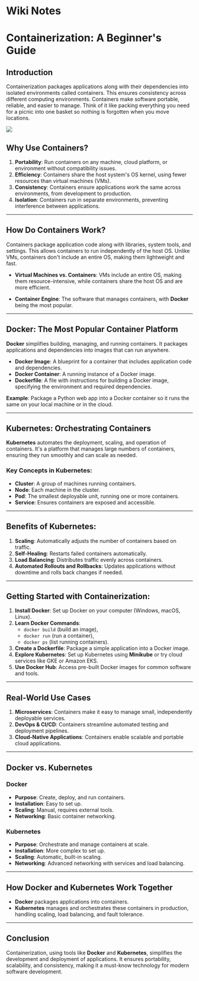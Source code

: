 # Wiki Notes

# Containerization: A Beginner's Guide

## Introduction
Containerization packages applications along with their dependencies into isolated environments called containers. This ensures consistency across different computing environments. Containers make software portable, reliable, and easier to manage. Think of it like packing everything you need for a picnic into one basket so nothing is forgotten when you move locations.

![](https://www.google.com/url?sa=i&url=https%3A%2F%2Fwww.altexsoft.com%2Fblog%2Fdocker-pros-and-cons%2F&psig=AOvVaw3RZ5rgYQHtx1txGN5wlSI-&ust=1726894973442000&source=images&cd=vfe&opi=89978449&ved=0CBQQjRxqFwoTCNC5hJ7f0IgDFQAAAAAdAAAAABAE)

## Why Use Containers?

1. **Portability**: Run containers on any machine, cloud platform, or environment without compatibility issues.
2. **Efficiency**: Containers share the host system's OS kernel, using fewer resources than virtual machines (VMs).
3. **Consistency**: Containers ensure applications work the same across environments, from development to production.
4. **Isolation**: Containers run in separate environments, preventing interference between applications.

---

## How Do Containers Work?

Containers package application code along with libraries, system tools, and settings. This allows containers to run independently of the host OS. Unlike VMs, containers don't include an entire OS, making them lightweight and fast.

- **Virtual Machines vs. Containers**: VMs include an entire OS, making them resource-intensive, while containers share the host OS and are more efficient.
  
- **Container Engine**: The software that manages containers, with **Docker** being the most popular.

---

## Docker: The Most Popular Container Platform

**Docker** simplifies building, managing, and running containers. It packages applications and dependencies into images that can run anywhere.

- **Docker Image**: A blueprint for a container that includes application code and dependencies.
- **Docker Container**: A running instance of a Docker image.
- **Dockerfile**: A file with instructions for building a Docker image, specifying the environment and required dependencies.

**Example**: Package a Python web app into a Docker container so it runs the same on your local machine or in the cloud.

---

## Kubernetes: Orchestrating Containers

**Kubernetes** automates the deployment, scaling, and operation of containers. It's a platform that manages large numbers of containers, ensuring they run smoothly and can scale as needed.

### Key Concepts in Kubernetes:

- **Cluster**: A group of machines running containers.
- **Node**: Each machine in the cluster.
- **Pod**: The smallest deployable unit, running one or more containers.
- **Service**: Ensures containers are exposed and accessible.

---

## Benefits of Kubernetes:

1. **Scaling**: Automatically adjusts the number of containers based on traffic.
2. **Self-Healing**: Restarts failed containers automatically.
3. **Load Balancing**: Distributes traffic evenly across containers.
4. **Automated Rollouts and Rollbacks**: Updates applications without downtime and rolls back changes if needed.

---

## Getting Started with Containerization:

1. **Install Docker**: Set up Docker on your computer (Windows, macOS, Linux).
2. **Learn Docker Commands**:
   - `docker build` (build an image),
   - `docker run` (run a container),
   - `docker ps` (list running containers).
3. **Create a Dockerfile**: Package a simple application into a Docker image.
4. **Explore Kubernetes**: Set up Kubernetes using **Minikube** or try cloud services like GKE or Amazon EKS.
5. **Use Docker Hub**: Access pre-built Docker images for common software and tools.

---

## Real-World Use Cases

1. **Microservices**: Containers make it easy to manage small, independently deployable services.
2. **DevOps & CI/CD**: Containers streamline automated testing and deployment pipelines.
3. **Cloud-Native Applications**: Containers enable scalable and portable cloud applications.

---

## Docker vs. Kubernetes

### Docker

- **Purpose**: Create, deploy, and run containers.
- **Installation**: Easy to set up.
- **Scaling**: Manual, requires external tools.
- **Networking**: Basic container networking.

### Kubernetes

- **Purpose**: Orchestrate and manage containers at scale.
- **Installation**: More complex to set up.
- **Scaling**: Automatic, built-in scaling.
- **Networking**: Advanced networking with services and load balancing.

---

## How Docker and Kubernetes Work Together

- **Docker** packages applications into containers.
- **Kubernetes** manages and orchestrates these containers in production, handling scaling, load balancing, and fault tolerance.

---

## Conclusion

Containerization, using tools like **Docker** and **Kubernetes**, simplifies the development and deployment of applications. It ensures portability, scalability, and consistency, making it a must-know technology for modern software development.
